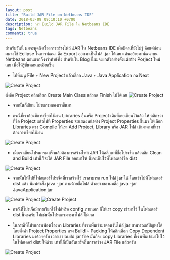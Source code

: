 ```yaml
---
layout: post
title: "Build JAR File on Netbeans IDE"
date: 2018-03-09 09:10:10 +0700
description: การ Build JAR File ใน Netbeans IDE
tags: Netbeans
comments: true
---
```

สำหรับวันนี้ ผมจะพูดถึงเรื่องการสร้างไฟล์ JAR ใน Netbeans IDE เผื่อมีคนที่ยังไม่รู้ คือแต่ก่อนผมจะใช้ Eclipse ในการพัฒนา คือ Export ออกมาเป็นไฟล์ .jar ได้เลย แต่พอย้ายมาพัฒนาบน Netbeans ตอนแรกก็งงว่าทำยังไง สำหรับใน Blog นี้ผมจะยกตัวอย่างตั้งแต่สร้าง Porject ใหม่เลย เพื่อให้รู้ขั้นตอนละเอียดขึ้น

- ไปที่เมนู File ‣ New Project แล้วเลือก Java ‣ Java Application กด Next

![Create Project](https://res.cloudinary.com/sdees-reallife/image/upload/c_scale,e_shadow:20,w_400/v1520847474/jar_1_2018-03-09.png)

ตั้งชื่อ Project คลิกเลือก Create Main Class แล้วกด Finish ไปได้เลย
![Create Project](https://res.cloudinary.com/sdees-reallife/image/upload/c_scale,e_shadow:20,w_400/v1520847485/jar_2_2018-03-09.png)

- จากนั้นก็เขียน โปรแกรมของเราขึ้นมา

- กรณีที่เราต้องมีการเรียกใช้งาน Libraries อื่นหรือ Project เดิมที่เคยเขียนไว้แล้ว
   ให้ คลิกขวา ที่ชื่อ Project แล้วไปที่ Properties จะแสดงหน้าต่าง Project Properties ขึ้นมา
   ให้เลือก Libraries ตรง Compile ให้เรา Add Project, Library หรือ JAR ไฟล์ เข้ามาตามที่เราต้องการเรียกใช้งาน

![Create Project](https://res.cloudinary.com/sdees-reallife/image/upload/c_scale,e_shadow:20,w_400/v1520847980/jar_3_2018-03-09.png)

- เมื่อเราเขียนโปรแกรมเสร็จแล้วต้องการสร้างไฟล์ JAR ให้คลิกขาที่ชื่อโปรเจ็ค แล้วคลิก Clean and Build เท่านี้ก็จะได้ JAR File ออกมาให้ ซึ่งจะเก็บไว้ที่โฟลเดอร์ชื่อ dist

![Create Project](https://res.cloudinary.com/sdees-reallife/image/upload/c_scale,e_shadow:20,w_200/v1520847500/jar_4_2018-03-09.png)

- จากนั้นให้ไปที่โฟลเดอร์โปรเจ็คที่เราสร้างไว้ เราสามารถ run ไฟล์ jar ได้ โดยเข้าไปที่โฟลเดอร์ dist แล้ว พิมพ์คำสั่ง java -jar ตามด้วยชื่อไฟล์ ตัวอย่างของผมคือ java -jar JavaApplication.jar

![Create Project](https://res.cloudinary.com/sdees-reallife/image/upload/c_scale,e_shadow:20,w_400/v1520848226/jar_6_2018-03-09.png)
![Create Project](https://res.cloudinary.com/sdees-reallife/image/upload/c_scale,e_shadow:20,w_400/v1520848332/jar_7_2018-03-09.png)

- กรณีที่โปรเจ็คมีการเรียกใช้ไฟล์หรือ config ภายนอก ก็ให้เรา copy เข้ามาไว้ ในโฟลเดอร์ dist นี้นะครับ ไม่เช่นนั้นโปรแกรมจะหาไฟล์ ไม่เจอ

- ในกรณีที่โปรแกรมฟ้องเรื่องหา Libraries ที่เราเพิ่มเข้ามาตอนรันไฟล์ jar สามารถแก้ปัญหาได้โดยตั้งค่า Project Properties ตรง Build ‣ Packing ให้คลิกเลือก Copy Dependent Libraries มาด้วยครับ เวลาเรา build jar file มันก็จะ copy Libraries ที่เราเพิ่มเข้ามาไปไว้ในโฟลเดอร์ dist ให้ด้วย เท่านี้ก็เป็นอันเสร็จสิ้นการสร้าง JAR File แล้วครับ

![Create Project](https://res.cloudinary.com/sdees-reallife/image/upload/c_scale,e_shadow:20,w_400/v1520848473/jar_5_2018-03-09.png)
